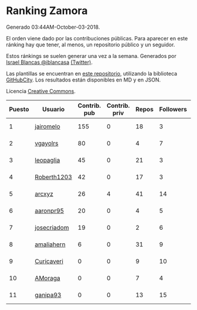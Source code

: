 # Ranking Zamora

Generado 03:44AM-October-03-2018.

El orden viene dado por las contribuciones públicas. Para aparecer en este ránking hay que tener, al menos, un repositorio público y un seguidor.

Estos ránkings se suelen generar una vez a la semana. Generados por [Israel Blancas @iblancasa](https://github.com/iblancasa/) [(Twitter)](https://twitter.com/iblancasa).

Las plantillas se encuentran en [este repositorio](https://github.com/iblancasa/GH-Spanish-Ranking), utilizando la biblioteca [GitHubCity](https://github.com/iblancasa/GitHubCity). Los resultados están disponibles en MD y en JSON.

Licencia [Creative Commons](https://creativecommons.org/licenses/by/4.0/).

| Puesto   |  Usuario  | Contrib. pub | Contrib. priv |Repos| Followers | Desde |  Avatar  |
|----------|-----------|--------------|---------------|-----|-----------|-------|----------|
|1|[jairomelo](https://github.com/jairomelo)|155|0|18|3|2014-05-19|![jairomelo]()|
|2|[vgayolrs](https://github.com/vgayolrs)|80|0|4|7|2016-03-05|![vgayolrs]()|
|3|[leopaglia](https://github.com/leopaglia)|45|0|21|3|2013-04-10|![leopaglia]()|
|4|[Roberth1203](https://github.com/Roberth1203)|42|0|17|3|2014-12-31|![Roberth1203]()|
|5|[arcxyz](https://github.com/arcxyz)|26|4|41|14|2010-01-18|![arcxyz]()|
|6|[aaronpr95](https://github.com/aaronpr95)|20|0|4|5|2016-11-21|![aaronpr95]()|
|7|[josecriadom](https://github.com/josecriadom)|19|0|2|6|2018-01-06|![josecriadom]()|
|8|[amaliahern](https://github.com/amaliahern)|6|0|31|9|2010-06-14|![amaliahern]()|
|9|[Curicaveri](https://github.com/Curicaveri)|0|0|9|10|2014-01-06|![Curicaveri]()|
|10|[AMoraga](https://github.com/AMoraga)|0|0|7|4|2010-02-26|![AMoraga]()|
|11|[ganipa93](https://github.com/ganipa93)|0|0|13|15|2015-09-03|![ganipa93]()|
